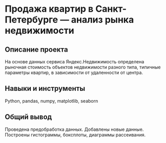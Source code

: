 # Продажа квартир в Санкт-Петербурге — анализ рынка недвижимости

## Описание проекта
На основе данных сервиса Яндекс.Недвижимость определена рыночная стоимость объектов недвижимости разного типа, типичные параметры квартир, в зависимости от удаленности от центра.

## Навыки и инструменты
Python, pandas, numpy, matplotlib, seaborn

## Общий вывод
Проведена предобработка данных. Добавлены новые данные. Построены гистограммы, боксплоты, диаграммы рассеивания.
